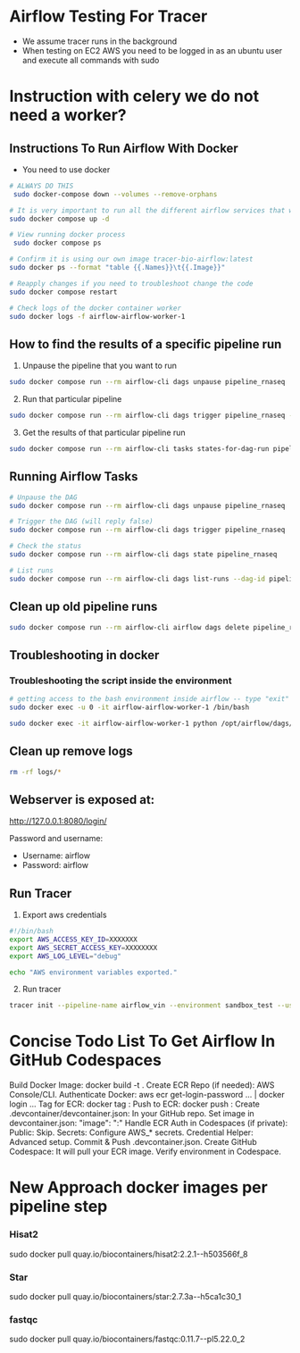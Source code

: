 # Airflow Testing For Tracer 
- We assume tracer runs in the background
- When testing on EC2 AWS you need to be logged in as an ubuntu user and execute all commands with sudo 

# Instruction with celery we do not need a worker?

## Instructions To Run Airflow With Docker
- You need to use docker
```bash
# ALWAYS DO THIS
 sudo docker-compose down --volumes --remove-orphans
 ```

```bash
# It is very important to run all the different airflow services that we need to run Airflow
sudo docker compose up -d 
```

```bash
# View running docker process 
 sudo docker compose ps
```
```bash
# Confirm it is using our own image tracer-bio-airflow:latest
sudo docker ps --format "table {{.Names}}\t{{.Image}}"
```

```bash
# Reapply changes if you need to troubleshoot change the code
sudo docker compose restart
```

```bash
# Check logs of the docker container worker
sudo docker logs -f airflow-airflow-worker-1
```


## How to find the results of a specific pipeline run

1. Unpause the pipeline that you want to run
```bash
sudo docker compose run --rm airflow-cli dags unpause pipeline_rnaseq
```

2. Run that particular pipeline
```bash
sudo docker compose run --rm airflow-cli dags trigger pipeline_rnaseq --run-id=my_custom_run_001
```
3. Get the results of that particular pipeline run
```bash
sudo docker compose run --rm airflow-cli tasks states-for-dag-run pipeline_rnaseq my_custom_run_001
```

## Running Airflow Tasks
```bash
# Unpause the DAG
sudo docker compose run --rm airflow-cli dags unpause pipeline_rnaseq

# Trigger the DAG (will reply false)
sudo docker compose run --rm airflow-cli dags trigger pipeline_rnaseq

# Check the status
sudo docker compose run --rm airflow-cli dags state pipeline_rnaseq

# List runs
sudo docker compose run --rm airflow-cli dags list-runs --dag-id pipeline_rnaseq
```

## Clean up old pipeline runs
```bash
sudo docker compose run --rm airflow-cli airflow dags delete pipeline_rnaseq
```

## Troubleshooting in docker
### Troubleshooting the script inside the environment
```bash
# getting access to the bash environment inside airflow -- type "exit" to exit
sudo docker exec -u 0 -it airflow-airflow-worker-1 /bin/bash
```
```bash
sudo docker exec -it airflow-airflow-worker-1 python /opt/airflow/dags/pipeline_rnaseq.py
```






## Clean up remove logs

```bash
rm -rf logs/* 
```

## Webserver is exposed at:
http://127.0.0.1:8080/login/

Password and username:
- Username: airflow
- Password: airflow


## Run Tracer
1. Export aws credentials
```bash
#!/bin/bash
export AWS_ACCESS_KEY_ID=XXXXXXX
export AWS_SECRET_ACCESS_KEY=XXXXXXXX
export AWS_LOG_LEVEL="debug"

echo "AWS environment variables exported."
```
2. Run tracer
```bash
tracer init --pipeline-name airflow_vin --environment sandbox_test --user-operator vincent --pipeline-type rnaseq
```

# Concise Todo List To Get Airflow In GitHub Codespaces

Build Docker Image: docker build -t <local-image> .
Create ECR Repo (if needed): AWS Console/CLI.
Authenticate Docker: aws ecr get-login-password ... | docker login ...
Tag for ECR: docker tag <local-image> <ecr-uri>:<tag>
Push to ECR: docker push <ecr-uri>:<tag>
Create .devcontainer/devcontainer.json: In your GitHub repo.
Set image in devcontainer.json: "image": "<ecr-uri>:<tag>"
Handle ECR Auth in Codespaces (if private):
Public: Skip.
Secrets: Configure AWS_* secrets.
Credential Helper: Advanced setup.
Commit & Push .devcontainer.json.
Create GitHub Codespace: It will pull your ECR image.
Verify environment in Codespace.


# New Approach docker images per pipeline step
### Hisat2
sudo docker pull quay.io/biocontainers/hisat2:2.2.1--h503566f_8

### Star
sudo docker pull quay.io/biocontainers/star:2.7.3a--h5ca1c30_1

### fastqc
sudo docker pull quay.io/biocontainers/fastqc:0.11.7--pl5.22.0_2
